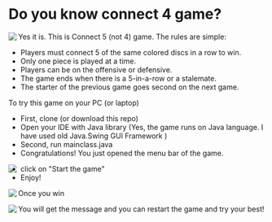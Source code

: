 # Do you know connect 4 game?

<img align = "left" src =https://github.com/Khanspii/Connect5Game/blob/master/GitHubProjects/src/Readme%20Images/Connect_4_Board_and_Box.jpg/>

Yes it is. This is Connect 5 (not 4) game. 
The rules are simple:
* Players must connect 5 of the same colored discs in a row to win.
* Only one piece is played at a time.
* Players can be on the offensive or defensive.
* The game ends when there is a 5-in-a-row or a stalemate.
* The starter of the previous game goes second on the next game.

To try this game on your PC (or laptop)
* First, clone (or download this repo)
* Open your IDE with Java library (Yes, the game runs on Java language. I have used old Java.Swing GUI Framework )
* Second, run mainclass.java
* Congratulations! You just opened the menu bar of the game.

<img align = "left" src =https://github.com/Khanspii/Connect5Game/blob/master/GitHubProjects/src/Readme%20Images/Menu.PNG/>

* click on "Start the game"
* Enjoy!

<img align = "left" src =https://github.com/Khanspii/Connect5Game/blob/master/GitHubProjects/src/Readme%20Images/play.PNG>

Once you win

<img align = "left" src =https://github.com/Khanspii/Connect5Game/blob/master/GitHubProjects/src/Readme%20Images/Won.PNG>

You will get the message and you can restart the game and try your best!
